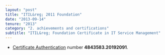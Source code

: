 ```yaml
---
layout: "post"
title: "ITIL&reg; 2011 Foundation"
date: "2013-09-14"
tenure: "2013"
category: "2. achievements and certifications"
subtitle: "ITIL&reg; Foundation Certificate in IT Service Management"
---
```

- [Certificate Authentication](https://www.exin.com/NL/en/certificate-authentication) number **4843583.20192091**.

